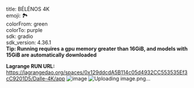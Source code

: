 title: BÉLÉNOS 4K  
emoji: 🏞️   
colorFrom: green  
colorTo: purple  
sdk: gradio  
sdk_version: 4.36.1  
**Tip: Running requires a gpu memory greater than 16GiB, and models with 15GiB are automatically downloaded**

**Lagrange RUN URL:**
https://lagrangedao.org/spaces/0x129ddcdA5B114c05d4932CC553535Ef3cC9201D5/Dalle-4K/app
![image](https://github.com/blockchain315/awesome-swanchain/assets/173136503/868a5776-124e-4b69-81ee-a656b34d0670)
![Uploading image.png…]()


